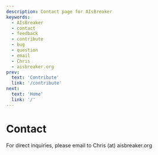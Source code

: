```yaml
---
description: Contact page for AIsBreaker
keywords:
  - AIsBreaker
  - contact
  - feedback
  - contribute
  - bug
  - question
  - email
  - Chris
  - aisbreaker.org
prev:
  text: 'Contribute'
  link: '/contribute'
next:
  text: 'Home'
  link: '/'
---
```


Contact
=======

<!--To give feedback, report bugs, or ask questions, use the [AIsBreaker Discussions](https://github.com/orgs/aisbreaker/discussions/categories/general-disussion)-->

<!--
To give feedback, report bugs, or ask questions related to the AIsBreaker API, use the [AIsBreaker API Discussions](https://github.com/orgs/aisbreaker/discussions/categories/general-disussion)

If you want to contribute to AisBreaker API, please check our [Contribute](./contribute.md) page.
-->

For direct inquiries<!--or other AI-related topics and discusssions-->, please email to
Chris (at) aisbreaker.org
